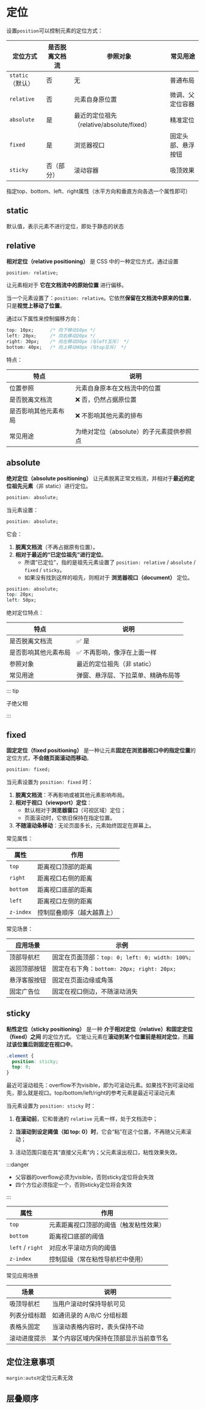 # 定位

设置`position`可以控制元素的定位方式：

| 定位方式         | 是否脱离文档流 | 参照对象                                  | 常见用途           |
| ---------------- | -------------- | ----------------------------------------- | ------------------ |
| `static`（默认） | 否             | 无                                        | 普通布局           |
| `relative`       | 否             | 元素自身原位置                            | 微调、父定位容器   |
| `absolute`       | 是             | 最近的定位祖先（relative/absolute/fixed） | 精准定位           |
| `fixed`          | 是             | 浏览器视口                                | 固定头部、悬浮按钮 |
| `sticky`         | 否（部分）     | 滚动容器                                  | 吸顶效果           |

指定top、bottom、left、right属性（水平方向和垂直方向各选一个属性即可）

## static

默认值，表示元素不进行定位，即处于静态的状态

##  relative

**相对定位（relative positioning）** 是 CSS 中的一种定位方式，通过设置

```css
position: relative;
```

让元素相对于 **它在文档流中的原始位置** 进行偏移。

当一个元素设置了：`position: relative`。它依然**保留在文档流中原来的位置**，只是**视觉上移动了位置**。

通过以下属性来控制偏移方向：

```css
top: 10px;      /* 向下移动10px */
left: 20px;     /* 向右移动20px */
right: 30px;    /* 向左移动30px（与left互斥） */
bottom: 40px;   /* 向上移动40px（与top互斥） */
```

特点：

| 特点                 | 说明                                     |
| -------------------- | ---------------------------------------- |
| 位置参照             | 元素自身原本在文档流中的位置             |
| 是否脱离文档流       | ❌ 否，仍然占据原位置                     |
| 是否影响其他元素布局 | ❌ 不影响其他元素的排布                   |
| 常见用途             | 为绝对定位（absolute）的子元素提供参照点 |

##  absolute

**绝对定位（absolute positioning）** 让元素脱离正常文档流，并相对于**最近的定位祖先元素**（非 static）进行定位。

```css
position: absolute;
```

当元素设置：

```css
position: absolute;
```

它会：

1. **脱离文档流**（不再占据原有位置）。
2. **相对于最近的“已定位祖先”进行定位**。
   - 所谓“已定位”，指的是祖先元素设置了 `position: relative` / `absolute` / `fixed` / `sticky`。
   - 如果没有找到这样的祖先，则相对于 **浏览器视口（document）** 定位。

```css
position: absolute;
top: 20px;
left: 50px;
```

绝对定位特点：

| 特点                 | 说明                               |
| -------------------- | ---------------------------------- |
| 是否脱离文档流       | ✅ 是                               |
| 是否影响其他元素布局 | ✅ 不再影响，像浮在上面一样         |
| 参照对象             | 最近的定位祖先（非 static）        |
| 常见用途             | 弹窗、悬浮层、下拉菜单、精确布局等 |

::: tip

子绝父相

:::



##  fixed

**固定定位（fixed positioning）** 是一种让元素**固定在浏览器视口中的指定位置**的定位方式，**不会随页面滚动而移动**。

```css
position: fixed;
```



当元素设置为 `position: fixed` 时：

1. **脱离文档流**：不再影响或被其他元素影响布局。
2. **相对于视口（viewport）定位**：
   - 默认相对于**浏览器窗口**（可视区域）定位；
   - 页面滚动时，它依旧保持在指定位置。
3. **不随滚动条移动**：无论页面多长，元素始终固定在屏幕上。

常见属性：

| 属性      | 作用                       |
| --------- | -------------------------- |
| `top`     | 距离视口顶部的距离         |
| `right`   | 距离视口右侧的距离         |
| `bottom`  | 距离视口底部的距离         |
| `left`    | 距离视口左侧的距离         |
| `z-index` | 控制层叠顺序（越大越靠上） |

常见场景：

| 应用场景     | 示例                                            |
| ------------ | ----------------------------------------------- |
| 顶部导航栏   | 固定在页面顶部：`top: 0; left: 0; width: 100%;` |
| 返回顶部按钮 | 固定在右下角：`bottom: 20px; right: 20px;`      |
| 悬浮客服按钮 | 固定在页面边缘或角落                            |
| 固定广告位   | 固定在视口侧边，不随滚动消失                    |



##  sticky

**粘性定位（sticky positioning）** 是一种 **介于相对定位（relative）和固定定位（fixed）之间** 的定位方式。
 它能让元素在**滚动到某个位置前是相对定位**，而**超过该位置后则固定在视口中**。

```css
.element {
  position: sticky;
  top: 0;
}
```

最近可滚动祖先：overflow不为visible，即为可滚动元素。如果找不到可滚动祖先，那么就是视口。top/bottom/left/right的参考元素是最近可滚动元素

当元素设置为 `position: sticky` 时：

1. **在滚动前**，它和普通的 `relative` 元素一样，处于文档流中；

2. **当滚动到设定阈值（如 top: 0）时**，它会“粘”在这个位置，不再随父元素滚动；

3. 活动范围只能在其“直接父元素”内；父元素滚出视口，粘性效果失效。

   

:::danger

- 父容器的overflow必须为visible，否则sticky定位将会失效
- 四个方位必须指定一个，否则sticky定位将会失效

:::

| 属性             | 作用                                   |
| ---------------- | -------------------------------------- |
| `top`            | 元素距离视口顶部的阈值（触发粘性效果） |
| `bottom`         | 距离视口底部的阈值                     |
| `left` / `right` | 对应水平滚动方向的阈值                 |
| `z-index`        | 控制层级（常在粘性导航栏中使用）       |

常见应用场景

| 场景         | 说明                                   |
| ------------ | -------------------------------------- |
| 吸顶导航栏   | 当用户滚动时保持导航可见               |
| 列表分组标题 | 如通讯录的 A/B/C 分组标题              |
| 表格头固定   | 当滚动表格内容时，表头保持不动         |
| 滚动进度提示 | 某个内容区域内保持在顶部显示当前章节名 |

## 定位注意事项

`margin:auto对`定位元素无效



## 层叠顺序
